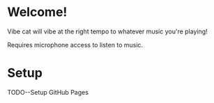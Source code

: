 # Welcome!
Vibe cat will vibe at the right tempo to whatever music you're playing! 

Requires microphone access to listen to music.

# Setup
TODO--Setup GitHub Pages
